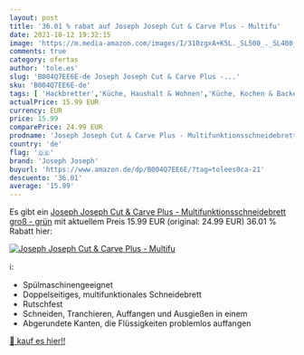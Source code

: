 ```yaml
---
layout: post
title: '36.01 % rabat auf Joseph Joseph Cut & Carve Plus - Multifu'
date: 2021-10-12 19:32:15
image: 'https://m.media-amazon.com/images/I/310zgxA+K5L._SL500_._SL400_.jpg'
comments: true
category: ofertas
author: 'tole.es'
slug: 'B004Q7EE6E-de Joseph Joseph Cut & Carve Plus -...'
sku: 'B004Q7EE6E-de'
tags: [ 'Hackbretter','Küche, Haushalt & Wohnen','Küche, Kochen & Backen','Küchenhelfer & Kochzubehör','Schneidbretter & -matten','joseph joseph', ]
actualPrice: 15.99 EUR
currency: EUR
price: 15.99
comparePrice: 24.99 EUR
prodname: 'Joseph Joseph Cut & Carve Plus - Multifunktionsschneidebrett  groß - grün'
country: 'de'
flag: '🇩🇪'
brand: 'Joseph Joseph'
buyurl: 'https://www.amazon.de/dp/B004Q7EE6E/?tag=tolees0ca-21'
descuento: '36.01'
average: '15.99'
---
```


Es gibt ein [Joseph Joseph Cut & Carve Plus - Multifunktionsschneidebrett  groß - grün](https://www.amazon.de/dp/B004Q7EE6E/?tag=tolees0ca-21) mit aktuellem Preis 15.99 EUR (original: 24.99 EUR) 36.01 % Rabatt hier:

[![Joseph Joseph Cut & Carve Plus - Multifu](https://m.media-amazon.com/images/I/310zgxA+K5L._SL500_._SL400_.jpg)](https://www.amazon.de/dp/B004Q7EE6E/?tag=tolees0ca-21)

ℹ️:

- Spülmaschinengeeignet
- Doppelseitiges, multifunktionales Schneidebrett
- Rutschfest
- Schneiden, Tranchieren, Auffangen und Ausgießen in einem
- Abgerundete Kanten, die Flüssigkeiten problemlos auffangen

[🛒 kauf es hier!!](https://www.amazon.de/dp/B004Q7EE6E/?tag=tolees0ca-21)
